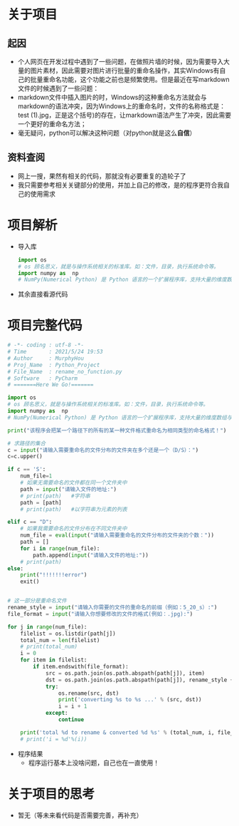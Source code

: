 # 关于项目

## 起因

- 个人网页在开发过程中遇到了一些问题，在做照片墙的时候，因为需要导入大量的图片素材，因此需要对图片进行批量的重命名操作，其实Windows有自己的批量重命名功能，这个功能之前也是频繁使用。但是最近在写markdown文件的时候遇到了一些问题：
- markdown文件中插入图片的时，Windows的这种重命名方法就会与markdown的语法冲突，因为Windows上的重命名时，文件的名称格式是：test (1).jpg，正是这个括号)的存在，让markdown语法产生了冲突，因此需要一个更好的重命名方法；
- 毫无疑问，python可以解决这种问题（对python就是这么**自信**）

## 资料查阅

- 网上一搜，果然有相关的代码，那就没有必要重复的造轮子了
- 我只需要参考相关关键部分的使用，并加上自己的修改，是的程序更符合我自己的使用需求

# 项目解析

- 导入库

  ``` python
  import os
  # os 顾名思义，就是与操作系统相关的标准库。如：文件，目录，执行系统命令等。
  import numpy as  np
  # NumPy(Numerical Python) 是 Python 语言的一个扩展程序库，支持大量的维度数组与矩阵运算，此外也针对数组运算提供大量的数学函数库。
  ```
- 其余直接看源代码

  

# 项目完整代码

``` python
# -*- coding : utf-8 -*-
# Time       : 2021/5/24 19:53
# Author     : MurphyHou
# Proj_Name  : Python_Project
# File_Name  : rename_no_function.py
# Software   : PyCharm
# =======Here We Go!=======

import os
# os 顾名思义，就是与操作系统相关的标准库。如：文件，目录，执行系统命令等。
import numpy as  np
# NumPy(Numerical Python) 是 Python 语言的一个扩展程序库，支持大量的维度数组与矩阵运算，此外也针对数组运算提供大量的数学函数库。

print("该程序会把某一个路径下的所有的某一种文件格式重命名为相同类型的命名格式！")

# 求路径的集合
c = input("请输入需要重命名的文件分布的文件夹在多个还是一个（D/S）：")
c=c.upper()

if c == 'S':
    num_file=1
    # 如果无需要命名的文件都在同一个文件夹中
    path = input("请输入文件的地址:")
    # print(path)   #字符串
    path = [path]
    # print(path)   #以字符串为元素的列表

elif c == "D":
    # 如果我需要命名的文件分布在不同文件夹中
    num_file = eval(input("请输入需要重命名的文件分布的文件夹的个数："))
    path = []
    for i in range(num_file):
        path.append(input("请输入文件的地址:"))
    # print(path)
else:
    print("!!!!!!!error")
    exit()


# 这一部分是重命名文件
rename_style = input("请输入你需要的文件的重命名的前缀（例如：5_20_s）:")
file_format = input("请输入你想要修改的文件的格式(例如：.jpg):")

for j in range(num_file):
    filelist = os.listdir(path[j])
    total_num = len(filelist)
    # print(total_num)
    i = 0
    for item in filelist:
        if item.endswith(file_format):
            src = os.path.join(os.path.abspath(path[j]), item)
            dst = os.path.join(os.path.abspath(path[j]), rename_style + str(i) + file_format)
            try:
                os.rename(src, dst)
                print('converting %s to %s ...' % (src, dst))
                i = i + 1
            except:
                continue

    print('total %d to rename & converted %d %s' % (total_num, i, file_format))
    # print('i = %d'%(i))
```

- 程序结果
  - 程序运行基本上没啥问题，自己也在一直使用！

# 关于项目的思考

- 暂无（等未来看代码是否需要完善，再补充）

